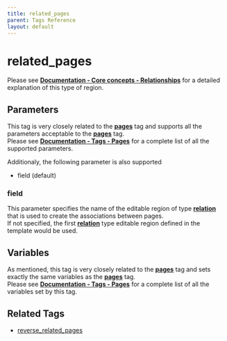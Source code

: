 ```yaml
---
title: related_pages
parent: Tags Reference
layout: default
---
```


# related_pages

Please see [**Documentation - Core concepts - Relationships**](../concepts/relationships.html#displaying-the-related-pages) for a detailed explanation of this type of region.

## Parameters

This tag is very closely related to the [**pages**](./pages.html) tag and supports all the parameters acceptable to the [**pages**](./pages.html) tag.<br/>
Please see [**Documentation - Tags - Pages**](./pages.html#parameters) for a complete list of all the supported parameters.

Additionaly, the following parameter is also supported

* field (default)

### field

This parameter specifies the name of the editable region of type [**relation**](./editable/relation.html) that is used to create the associations between pages.<br/>
If not specified, the first [**relation**](./editable/relation.html) type editable region defined in the template would be used.

## Variables

As mentioned, this tag is very closely related to the [**pages**](./pages.html) tag and sets exactly the same variables as the [**pages**](./pages.html) tag.<br/>
Please see [**Documentation - Tags - Pages**](./pages.html#variables) for a complete list of all the variables set by this tag.

## Related Tags

* [reverse_related_pages](./reverse_related_pages.html)
